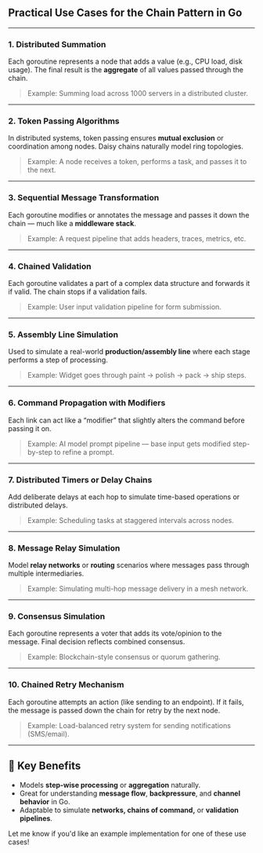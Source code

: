 ## Practical Use Cases for the **Chain Pattern** in Go

---

### 1. **Distributed Summation**

Each goroutine represents a node that adds a value (e.g., CPU load, disk usage). The final result is the **aggregate** of all values passed through the chain.

> Example: Summing load across 1000 servers in a distributed cluster.

---

### 2. **Token Passing Algorithms**

In distributed systems, token passing ensures **mutual exclusion** or coordination among nodes. Daisy chains naturally model ring topologies.

> Example: A node receives a token, performs a task, and passes it to the next.

---

### 3. **Sequential Message Transformation**

Each goroutine modifies or annotates the message and passes it down the chain — much like a **middleware stack**.

> Example: A request pipeline that adds headers, traces, metrics, etc.

---

### 4. **Chained Validation**

Each goroutine validates a part of a complex data structure and forwards it if valid. The chain stops if a validation fails.

> Example: User input validation pipeline for form submission.

---

### 5. **Assembly Line Simulation**

Used to simulate a real-world **production/assembly line** where each stage performs a step of processing.

> Example: Widget goes through paint → polish → pack → ship steps.

---

### 6. **Command Propagation with Modifiers**

Each link can act like a “modifier” that slightly alters the command before passing it on.

> Example: AI model prompt pipeline — base input gets modified step-by-step to refine a prompt.

---

### 7. **Distributed Timers or Delay Chains**

Add deliberate delays at each hop to simulate time-based operations or distributed delays.

> Example: Scheduling tasks at staggered intervals across nodes.

---

### 8. **Message Relay Simulation**

Model **relay networks** or **routing** scenarios where messages pass through multiple intermediaries.

> Example: Simulating multi-hop message delivery in a mesh network.

---

### 9. **Consensus Simulation**

Each goroutine represents a voter that adds its vote/opinion to the message. Final decision reflects combined consensus.

> Example: Blockchain-style consensus or quorum gathering.

---

### 10. **Chained Retry Mechanism**

Each goroutine attempts an action (like sending to an endpoint). If it fails, the message is passed down the chain for retry by the next node.

> Example: Load-balanced retry system for sending notifications (SMS/email).

---

## 🧠 Key Benefits

* Models **step-wise processing** or **aggregation** naturally.
* Great for understanding **message flow**, **backpressure**, and **channel behavior** in Go.
* Adaptable to simulate **networks, chains of command,** or **validation pipelines**.

Let me know if you'd like an example implementation for one of these use cases!
